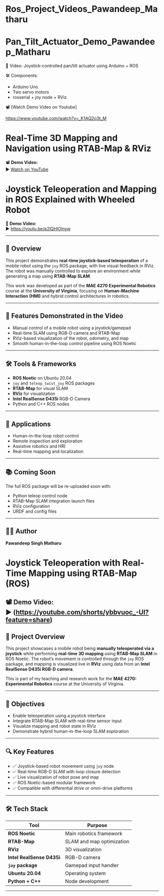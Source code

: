 # Ros_Project_Videos_Pawandeep_Matharu

# Pan_Tilt_Actuator_Demo_Pawandeep_Matharu

🎥 Video: Joystick-controlled pan/tilt actuator using Arduino + ROS

🛠️ Components:
- Arduino Uno
- Two servo motors
- rosserial + joy node + RViz

📽️ [Watch Demo Video on Youtube]

https://www.youtube.com/watch?v=_K1AQ2o3t_M

# Real-Time 3D Mapping and Navigation using RTAB-Map & RViz

📽️ **Demo Video:**  
▶️ [Watch on YouTube](https://youtu.be/7RBDBA6pTGQ)

# Joystick Teleoperation and Mapping in ROS Explained with Wheeled Robot

🎥 **Demo Video:**  
▶️ https://youtu.be/e2lQHlOlnyw

---

## 🧠 Overview

This project demonstrates **real-time joystick-based teleoperation** of a mobile robot using the `joy` ROS package, with live visual feedback in RViz. The robot was manually controlled to explore an environment while generating a map using **RTAB-Map SLAM**.

This work was developed as part of the **MAE 4270 Experimental Robotics** course at the **University of Virginia**, focusing on **Human-Machine Interaction (HMI)** and hybrid control architectures in robotics.

---

## 🎯 Features Demonstrated in the Video

- Manual control of a mobile robot using a joystick/gamepad
- Real-time SLAM using RGB-D camera and RTAB-Map
- RViz-based visualization of the robot, odometry, and map
- Smooth human-in-the-loop control pipeline using ROS Noetic

---

## 🛠️ Tools & Frameworks

- **ROS Noetic** on Ubuntu 20.04  
- `joy` and `teleop_twist_joy` ROS packages  
- **RTAB-Map** for visual SLAM  
- **RViz** for visualization  
- **Intel RealSense D435i** RGB-D Camera  
- Python and C++ ROS nodes  

---

## 🧪 Applications

- Human-in-the-loop robot control
- Remote inspection and exploration
- Assistive robotics and HRI
- Real-time mapping and localization

---

## 📚 Coming Soon

The full ROS package will be re-uploaded soon with:
- Python teleop control node
- RTAB-Map SLAM integration launch files
- RViz configuration
- URDF and config files

---

## 👨‍💻 Author

**Pawandeep Singh Matharu**  


# Joystick Teleoperation with Real-Time Mapping using RTAB-Map (ROS)

📽️ **Demo Video:**  
▶️ (https://youtube.com/shorts/ybbvuoc_-UI?feature=share)
---

## 🧠 Project Overview

This project showcases a mobile robot being **manually teleoperated via a joystick** while performing **real-time 3D mapping** using **RTAB-Map SLAM** in ROS Noetic. The robot’s movement is controlled through the `joy` ROS package, and mapping is visualized live in **RViz** using data from an **Intel RealSense D435i RGB-D camera**.

This is part of my teaching and research work for the **MAE 4270: Experimental Robotics** course at the University of Virginia.

---

## 🎯 Objectives

- Enable teleoperation using a joystick interface
- Integrate RTAB-Map SLAM with real-time sensor input
- Visualize mapping and robot state in RViz
- Demonstrate hybrid human-in-the-loop SLAM exploration

---

## 🔍 Key Features

- ✅ Joystick-based robot movement using `joy` node
- ✅ Real-time RGB-D SLAM with loop closure detection
- ✅ Live visualization of robot pose and map
- ✅ ROS Noetic-based modular framework
- ✅ Compatible with differential drive or omni-drive platforms

---

## 🛠️ Tech Stack

| Tool | Purpose |
|------|---------|
| **ROS Noetic** | Main robotics framework |
| **RTAB-Map** | SLAM and map optimization |
| **RViz** | 3D visualization |
| **Intel RealSense D435i** | RGB-D camera |
| **`joy` package** | Gamepad input handler |
| **Ubuntu 20.04** | Operating system |
| **Python + C++** | Node development |

---


